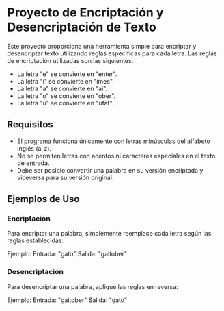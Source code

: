 # Proyecto de Encriptación y Desencriptación de Texto

Este proyecto proporciona una herramienta simple para encriptar y desencriptar texto utilizando reglas específicas para cada letra. Las reglas de encriptación utilizadas son las siguientes:

- La letra "e" se convierte en "enter".
- La letra "i" se convierte en "imes".
- La letra "a" se convierte en "ai".
- La letra "o" se convierte en "ober".
- La letra "u" se convierte en "ufat".

## Requisitos

- El programa funciona únicamente con letras minúsculas del alfabeto inglés (a-z).
- No se permiten letras con acentos ni caracteres especiales en el texto de entrada.
- Debe ser posible convertir una palabra en su versión encriptada y viceversa para su versión original.

## Ejemplos de Uso

### Encriptación

Para encriptar una palabra, simplemente reemplace cada letra según las reglas establecidas:

Ejemplo:
Entrada: "gato"
Salida: "gaitober"

### Desencriptación

Para desencriptar una palabra, aplique las reglas en reversa:

Ejemplo:
Entrada: "gaitober"
Salida: "gato"